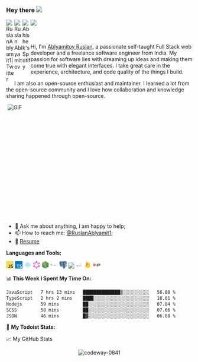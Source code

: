 ### Hey there <img src="https://media.giphy.com/media/hvRJCLFzcasrR4ia7z/giphy.gif" width="25px">

<a href="https://twitter.com/RuslanAblyamit1">
  <img align="left" alt="RuslanAblyamit1| Twitter" width="22px" src="https://raw.githubusercontent.com/peterthehan/peterthehan/master/assets/twitter.svg" />
</a>
<a href="">
  <img align="left" alt="Ruslan Ablyamitov" width="22px" src="https://raw.githubusercontent.com/peterthehan/peterthehan/master/assets/linkedin.svg" />
</a>
<a href="https://open.spotify.com/?_ga=2.93329819.725627408.1616280126-156158107.1612482635">
  <img align="left" alt="Abhishek's Spotify" width="22px" src="https://raw.githubusercontent.com/peterthehan/peterthehan/master/assets/spotify.svg" />
</a>

![](https://visitor-badge.glitch.me/badge?page_id=codeway-0841.codeway-0841)

<br />

Hi, I'm [Ablyamitov Ruslan](https://github.com/codeway-0841), a passionate self-taught Full Stack web developer and a freelance software engineer from India. My passion for software lies with dreaming up ideas and making them come true with elegant interfaces. I take great care in the experience, architecture, and code quality of the things I build.

I am also an open-source enthusiast and maintainer. I learned a lot from the open-source community and I love how collaboration and knowledge sharing happened through open-source.

  <img align="right" alt="GIF" src="https://github.com/abhisheknaiidu/abhisheknaiidu/blob/master/code.gif?raw=true" width="500" height="320" />
  
- 💬 Ask me about anything, I am happy to help;
- 📫 How to reach me: [@RuslanAblyamit1](https://twitter.com/RuslanAblyamit1);
- 📝 [Resume]()

**Languages and Tools:**

<code><img height="20" src="https://raw.githubusercontent.com/github/explore/80688e429a7d4ef2fca1e82350fe8e3517d3494d/topics/javascript/javascript.png"></code>
<code><img height="20" src="https://raw.githubusercontent.com/github/explore/80688e429a7d4ef2fca1e82350fe8e3517d3494d/topics/typescript/typescript.png"></code>
<code><img height="20" src="https://raw.githubusercontent.com/github/explore/80688e429a7d4ef2fca1e82350fe8e3517d3494d/topics/react/react.png"></code>
<code><img height="20" src="https://raw.githubusercontent.com/github/explore/5c058a388828bb5fde0bcafd4bc867b5bb3f26f3/topics/graphql/graphql.png"></code>
<code><img height="20" src="https://raw.githubusercontent.com/github/explore/80688e429a7d4ef2fca1e82350fe8e3517d3494d/topics/nodejs/nodejs.png"></code>
<code><img height="20" src="https://raw.githubusercontent.com/github/explore/80688e429a7d4ef2fca1e82350fe8e3517d3494d/topics/mongodb/mongodb.png"></code>
<code><img height="20" src="https://raw.githubusercontent.com/github/explore/80688e429a7d4ef2fca1e82350fe8e3517d3494d/topics/postgresql/postgresql.png"></code>
<code><img height="20" src="https://raw.githubusercontent.com/github/explore/80688e429a7d4ef2fca1e82350fe8e3517d3494d/topics/expressjs/expressjs.png"></code>
<code><img height="20" src="https://raw.githubusercontent.com/github/explore/80688e429a7d4ef2fca1e82350fe8e3517d3494d/topics/mysql/mysql.png"></code>
<code><img height="20" src="https://raw.githubusercontent.com/github/explore/80688e429a7d4ef2fca1e82350fe8e3517d3494d/topics/firebase/firebase.png"></code>
<code><img height="20" src="https://raw.githubusercontent.com/github/explore/80688e429a7d4ef2fca1e82350fe8e3517d3494d/topics/git/git.png"></code>

📊 **This Week I Spent My Time On:**

<!--START_SECTION:waka-->

```text
JavaScript   7 hrs 13 mins   ██████████████▒░░░░░░░░░░   56.80 %
TypeScript   2 hrs 2 mins    ████░░░░░░░░░░░░░░░░░░░░░   16.01 %
Nodejs       59 mins         ██░░░░░░░░░░░░░░░░░░░░░░░   07.84 %
SCSS         58 mins         ██░░░░░░░░░░░░░░░░░░░░░░░   07.66 %
JSON         46 mins         █▓░░░░░░░░░░░░░░░░░░░░░░░   06.08 %
```

<!--END_SECTION:waka-->

🚧 **My Todoist Stats:**

📈 My GitHub Stats

<p align="center"> <img src="https://github-readme-stats.vercel.app/api?username=codeway-0841&show_icons=true&theme=gotham" alt="codeway-0841" />
